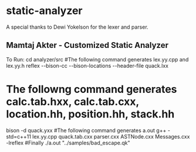 # static-analyzer


A special thanks to Dewi Yokelson for the lexer and parser. 


## Mamtaj Akter - Customized Static Analyzer

To Run:
cd analyzer/src
#The following command generates lex.yy.cpp and lex.yy.h
reflex --bison-cc --bison-locations --header-file quack.lxx
# The followng command generates calc.tab.hxx, calc.tab.cxx, location.hh, position.hh, stack.hh
bison -d quack.yxx
#The following command generates a.out
g++ -std=c++11 lex.yy.cpp quack.tab.cxx parser.cxx ASTNode.cxx Messages.cxx  -lreflex
#Finally
./a.out "../samples/bad_escape.qk"
